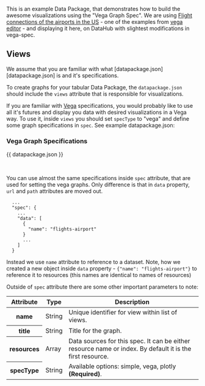 This is an example Data Package, that demonstrates how to build the awesome visualizations using the "Vega Graph Spec". We are using [Flight connections of the airports in the US][airports] - one of the examples from [vega editor][editor] - and displaying it here, on DataHub with slightest modifications in vega-spec.

## Views

We assume that you are familiar with what [datapackage.json][datapackage.json] is and it's specifications.

To create graphs for your tabular Data Package, the `datapackage.json` should include the `views` attribute that is responsible for visualizations.

If you are familiar with [Vega][vega] specifications, you would probably like to use all it's futures and display you data with desired visualizations in a Vega way. To use it, inside `views` you should set `specType` to "vega" and define some graph specifications in `spec`. See example datapackage.json:

### Vega Graph Specifications

{{ datapackage.json }}

<br>

You can use almost the same specifications inside `spec` attribute, that are used for setting the vega graphs. Only difference is that in `data` property, `url` and `path` attributes are moved out.

```
  ...
  "spec": {
    ...
    "data": [
      {
        "name": "flights-airport"
      }
      ...
    ]
  }
```

Instead we use `name` attribute to reference to a dataset. Note, how we created a new object inside `data` property - `{"name": "flights-airport"}` to reference it to resources (this names are identical to names of resources)

Outside of `spec` attribute there are some other important parameters to note:

<table class="table table-bordered table-striped resource-summary">
  <thead>
   <tr>
     <th>Attribute</th>
     <th>Type</th>
     <th>Description</th>
   </tr>
  </thead>
  <tbody>
    <tr>
      <th>name</th>
      <td>String</td>
      <td>Unique identifier for view within list of views.</td>
    </tr>
    <tr>
      <th>title</th>
      <td>String</td>
      <td>Title for the graph.</td>
    </tr>
    <tr>
      <th>resources</th>
      <td>Array</td>
      <td>Data sources for this spec. It can be either resource name or index. By default it is the first resource.</td>
    </tr>
    <tr>
      <th>specType</th>
      <td>String</td>
      <td>Available options: simple, vega, plotly <strong>(Required)</strong>.</td>
    </tr>
  </tbody>
</table>

[vega]: https://vega.github.io/vega/
[airports]: https://mbostock.github.io/d3/talk/20111116/airports.html
[editor]: https://vega.github.io/vega-editor/?mode=vega&spec=airports
